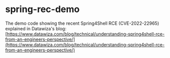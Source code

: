 # spring-rec-demo

The demo code showing the recent Spring4Shell RCE (CVE-2022-22965) explained in 
Datawiza's blog: [https://www.datawiza.com/blog/technical/understanding-spring4shell-rce-from-an-engineers-perspective/](https://www.datawiza.com/blog/technical/understanding-spring4shell-rce-from-an-engineers-perspective/)
